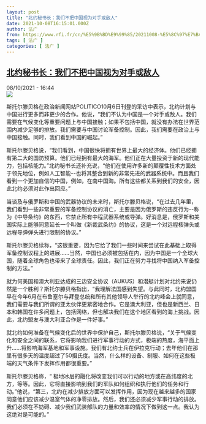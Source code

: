 ```yaml
---
layout: post
title: "北约秘书长：我们不把中国视为对手或敌人"
date: 2021-10-08T16:15:01.000Z
author: 法广
from: https://www.rfi.fr/cn/%E5%9B%BD%E9%99%85/20211008-%E5%8C%97%E7%BA%A6%E7%A7%98%E4%B9%A6%E9%95%BF-%E6%88%91%E4%BB%AC%E4%B8%8D%E6%8A%8A%E4%B8%AD%E5%9B%BD%E8%A7%86%E4%B8%BA%E5%AF%B9%E6%89%8B%E6%88%96%E6%95%8C%E4%BA%BA
tags: [ 法广 ]
categories: [ 法广 ]
---
```

<!--1633709701000-->
[北约秘书长：我们不把中国视为对手或敌人](https://www.rfi.fr/cn/%E5%9B%BD%E9%99%85/20211008-%E5%8C%97%E7%BA%A6%E7%A7%98%E4%B9%A6%E9%95%BF-%E6%88%91%E4%BB%AC%E4%B8%8D%E6%8A%8A%E4%B8%AD%E5%9B%BD%E8%A7%86%E4%B8%BA%E5%AF%B9%E6%89%8B%E6%88%96%E6%95%8C%E4%BA%BA)
------

<div>
<div>08/10/2021 - 16:44</div><img src="https://s.rfi.fr/media/display/a79ed334-ae49-11ea-bc06-005056a964fe/t%C3%A9l%C3%A9chargement%20%281%29.jpg"><div >                    <p>斯托尔滕贝格在政治新闻网站POLITICO10月6日刊登的采访中表示，北约计划与中国进行更多而非更少的合作。他说，“我们不认为中国是一个对手或敌人。我们需要在气候变化等重要问题上与中国接触；如果不包括中国，就没有办法在世界范围内减少足够的排放。我们需要与中国讨论军备控制。因此，我们需要在政治上与中国接触。同时，我们看到中国的崛起。”</p><p>斯托尔滕贝格说，“我们看到，中国很快将拥有世界上最大的经济体。他们已经拥有第二大的国防预算。他们已经拥有最大的海军。他们正在大量投资于新的现代能力，包括核能力。”北约秘书长还补充说，“他们在使用许多新的颠覆性技术方面处于领先地位，例如人工智能--也将其整合到新的非常先进的武器系统中。而且我们看到一个更加自信的中国，例如，在南中国海。所有这些都关系到我们的安全，因此北约必须对此作出回应。”</p><p>当谈及与俄罗斯和中国的武器协议的未来时，斯托尔滕贝格说，“在过去几年里，我们看到一些非常重要的军备控制协议的消亡，主要是因为俄罗斯的违反行为--称为《中导条约》的东西，它禁止所有中程武器系统或导弹。好消息是，俄罗斯和美国实际上能够同意延长一个叫做《新裁武条约》的协议，这是一个对远程核弹头或远程导弹弹头进行限制的协议。”</p><p>斯托尔滕贝格续称，“这很重要，因为它给了我们一些时间来尝试在此基础上取得军备控制议程上的进展......当然，中国也必须被包括在内，因为中国是一个全球大国，随着全球角色也带来了全球责任。因此，我们正在努力寻找将中国纳入军备控制的方法。”</p><p>就为何美国和澳大利亚达成的三边安全协议（AUKUS）和潜艇计划对北约来说仍然是一个胜利？斯托尔滕贝格指出，“我理解法国感到失望。与此同时，北约盟国早在今年6月在布鲁塞尔与拜登总统和所有其他领导人举行的北约峰会上就同意，我们需要与我们所谓的亚太伙伴更紧密地合作。它是澳大利亚，但也是新西兰、日本和韩国在许多问题上，包括网络，但也解决我们在这个地区看到的海上挑战。因此，北约盟友与澳大利亚合作是一件好事。”</p><p>就北约如何准备在气候变化后的世界中保护自己，斯托尔滕贝格说，“关于气候变化和安全之间的联系，它将影响我们进行军事行动的方式，极端的热度，海平面上升......将影响海军基地和军事设施。我们有北约士兵在伊拉克行动；去年他们在那里有很多天的温度超过了50摄氏度。当然，什么样的设备、制服、如何在这些极端的天气条件下发挥作用都很重要。”</p><p>斯托尔滕贝格称，“ 极地冰层的融化将改变我们可以行动的地方或在高纬度的北方，等等。因此，它将直接影响到我们的军队如何组织和执行他们的任务和行动。”他说，“第三，北约在减少排放方面可以发挥作用，因为现在越来越多的国家同意他们应该减少温室气体的净零排放。然后，我们还必须减少军事行动的排放。我们必须在不妨碍、减少我们武装部队的力量和效率的情况下做到这一点。我认为这绝对是可能的。”</p>                                            <div data-selfpromo-newsletter>    </div>    <div data-selfpromo-app>    </div>                </div>
</div>

